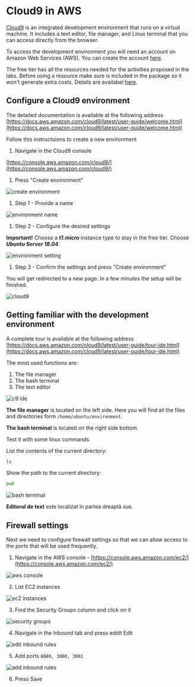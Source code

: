 # Cloud9 in AWS 

[Cloud9](https://aws.amazon.com/cloud9/) is an integrated development environment that runs on a virtual machine. It includes a text editor, file manager, and Linux terminal that you can access directly from the browser.

To access the development environment you will need an account on Amazon Web Services \(AWS\). You can create the account [here](https://aws.amazon.com/cloud9/).

The free tier has all the resources needed for the activities proposed in the labs. Before using a resource make sure is included in the package so it won't generate extra costs. Details are availabel [here](https://aws.amazon.com/free/).

## Configure a Cloud9 environment

The detailed documentation is available at the following address [https://docs.aws.amazon.com/cloud9/latest/user-guide/welcome.html](https://docs.aws.amazon.com/cloud9/latest/user-guide/welcome.html)

Follow this instructuions to create a new environment

1. Navigate in the Cloud9 console

[https://console.aws.amazon.com/cloud9/](https://console.aws.amazon.com/cloud9/)

1. Press "Create environment"

![create environment](./c9/001-step-create-environment.png)

1. Step 1 - Provide a name

![environment name](./c9/002-step-environment-name.png)

1. Step 2 - Configure the desired settings 

**Important!** Choose a _**t1.micro**_ instance type to stay in the free tier. Choose _**Ubuntu Server 18.04**_.

![environment setting](./c9/003-step-environment-setting.png)

1. Step 3 - Confirm the settings and press "Create environment"

You will get redirected to a new page. In a few minutes the setup will be finished.

![cloud9](./c9/004-c9-screen.png)

## Getting familiar with the development environment

A complete tour is available at the following address [https://docs.aws.amazon.com/cloud9/latest/user-guide/tour-ide.html](https://docs.aws.amazon.com/cloud9/latest/user-guide/tour-ide.html)

The most used functions are:

1. The file manager
2. The bash terminal
3. The text editor

![c9 ide](./c9/005-ide-components.png)

**The file manager** is located on the left side. Here you will find all the files and directories form `/home/ubuntu/environment`.

**The bash terminal** is located on the right side bottom.

Test it with some linux commands

List the contents of the current directory:

```bash
ls
```

Show the path to the current directory:

```bash
pwd
```

![bash terminal](./c9/006-bash-terminal.png)

**Editorul de text** este localizat în partea dreaptă sus.

## Firewall settings

Next we need to configure firewall settings so that we can allow access to the ports that will be used frequently.

1. Navigate in the AWS console - [https://console.aws.amazon.com/ec2/](https://console.aws.amazon.com/ec2/)

![aws console](./c9/007-navigate-to-ec2.png)

2. List EC2 instances

![ec2 instances](./c9/008-view-ec2-instances.png)

3. Find the Security Groups column and click on it

![security groups](./c9/009-security-groups.png)

4. Navigate in the Inbound tab and press eddit Edit

![edit inbound rules](./c9/010-edit-inbound.png)

5. Add ports `8080, 3000, 3001`

![add inbound rules](./c9/011-add-inbound-rules.png)

6. Press Save

